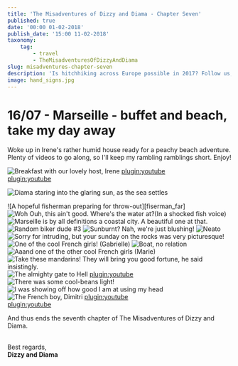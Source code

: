 ```yaml
---
title: 'The Misadventures of Dizzy and Diama - Chapter Seven'
published: true
date: '00:00 01-02-2018'
publish_date: '15:00 11-02-2018'
taxonomy:
    tag:
        - travel
        - TheMisadventuresOfDizzyAndDiama
slug: misadventures-chapter-seven
description: 'Is hitchhiking across Europe possible in 2017? Follow us, and find out!'
image: hand_signs.jpg
---
```


# 16/07 - Marseille - buffet and beach, take my day away
Woke up in Irene's rather humid house ready for a peachy beach adventure. Plenty of videos to go along, so I'll keep my rambling ramblings short. Enjoy!


![Breakfast with our lovely host, Irene][irene]
[plugin:youtube](https://youtu.be/cpWAbz7fXdE)
<br />
[plugin:youtube](https://youtu.be/u-HXFKynIT0)
<br />

![Diama staring into the glaring sun, as the sea settles][dei_stare]

![A hopeful fisherman preparing for throw-out][fiserman_far]
![Woh Ouh, this ain't good. Where's the water at?(In a shocked fish voice)][fish]
![Marseille is by all definitions a coastal city. A beautiful one at that.][cliffs]
![Random biker dude #3][biker]
![Sunburnt? Nah, we're just blushing!][sun_two_of_us]
![Neato][volleyball]
![Sorry for intruding, but your sunday on the rocks was very picturesque!][couple_on_rocks]
![One of the cool French girls! (Gabrielle)][girl_one]
![Boat, no relation][boat]
![Aaand one of the other cool French girls (Marie)][girl_two]
![Take these mandarins! They will bring you good fortune, he said insistingly.][dei_girl_two]
![The almighty gate to Hell][gate_to_hell]
[plugin:youtube](https://youtu.be/yTXWr2xO8mc)
<br />
![There was some cool-beans light!][dei_light]
![I was showing off how good I am at using my head][dizzy_headstand]
![The French boy, Dimitri][boy]
[plugin:youtube](https://youtu.be/bJd7K5TCRsQ)
<br />
[plugin:youtube](https://youtu.be/dqKogUZrois)
<br />



And thus ends the seventh chapter of The Misadventures of Dizzy and Diama. 
<br /><br />

Best regards,<br />**Dizzy and Diama**


[biker]: images/biker.jpg?lightbox=1180&cropResize=900
[boat]: images/boat.jpg?lightbox=1180&cropResize=900 
[boy]: images/boy.jpg?lightbox=1180&cropResize=900 
[cliffs]: images/cliffs.jpg?lightbox=1180&cropResize=900 
[couple_on_rocks]: images/couple_on_rocks.jpg?lightbox=1180&cropResize=900 
[dei_girl_two]: images/dei_girl_two.jpg?lightbox=1180&cropResize=900 
[dei_light]: images/dei_light.jpg?lightbox=1180&cropResize=900 
[dei_stare]: images/dei_stare.jpg?lightbox=1180&cropResize=900 
[dizzy_headstand]: images/dizzy_headstand.jpg?lightbox=1180&cropResize=900
[fish]: images/fish.jpg?lightbox=1180&cropResize=900
[fisherman_close]: images/fisherman_close.jpg?lightbox=1180&cropResize=900
[fisherman_diagonal]: images/fisherman_diagonal.jpg?lightbox=1180&cropResize=900
[fisherman_far]: images/fisherman_far.jpg?lightbox=1180&cropResize=900
[gate_to_hell]: images/gate_to_hell.jpg?lightbox=1180&cropResize=900
[girl_one]: images/girl_one.jpg?lightbox=1180&cropResize=900
[girl_two]: images/girl_two.jpg?lightbox=1180&cropResize=900
[irene]: images/irene.jpg?lightbox=1180&cropResize=900
[sun_two_of_us]: images/sun_two_of_us.jpg?lightbox=1180&cropResize=900
[volleyball]: images/volleyball.jpg?lightbox=1180&cropResize=900
